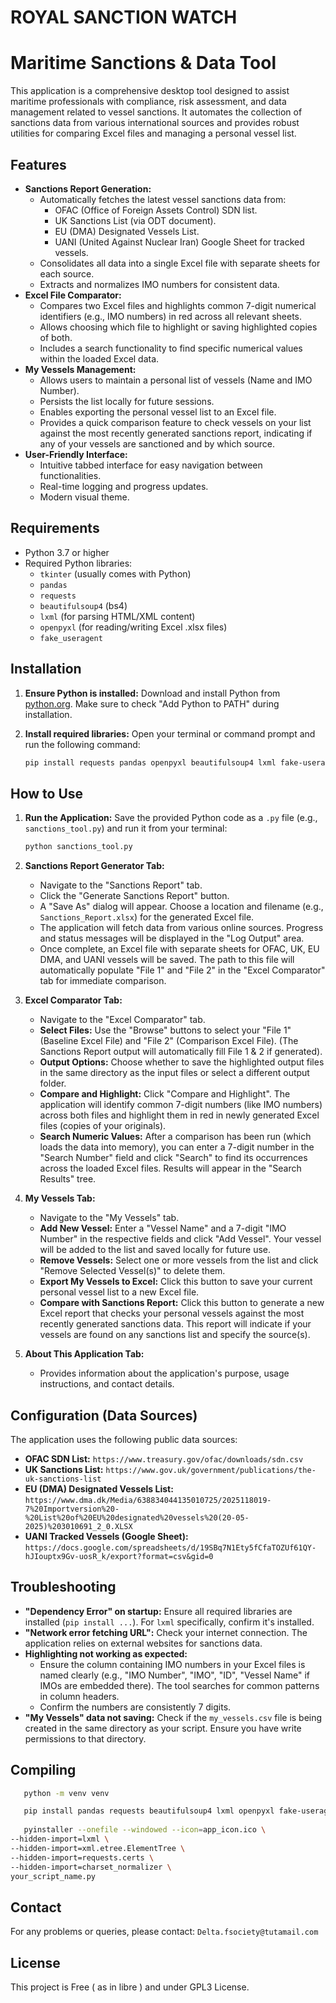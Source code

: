 # ROYAL SANCTION WATCH

# Maritime Sanctions & Data Tool

This application is a comprehensive desktop tool designed to assist maritime professionals with compliance, risk assessment, and data management related to vessel sanctions. It automates the collection of sanctions data from various international sources and provides robust utilities for comparing Excel files and managing a personal vessel list.

## Features

* **Sanctions Report Generation:**
    * Automatically fetches the latest vessel sanctions data from:
        * OFAC (Office of Foreign Assets Control) SDN list.
        * UK Sanctions List (via ODT document).
        * EU (DMA) Designated Vessels List.
        * UANI (United Against Nuclear Iran) Google Sheet for tracked vessels.
    * Consolidates all data into a single Excel file with separate sheets for each source.
    * Extracts and normalizes IMO numbers for consistent data.
* **Excel File Comparator:**
    * Compares two Excel files and highlights common 7-digit numerical identifiers (e.g., IMO numbers) in red across all relevant sheets.
    * Allows choosing which file to highlight or saving highlighted copies of both.
    * Includes a search functionality to find specific numerical values within the loaded Excel data.
* **My Vessels Management:**
    * Allows users to maintain a personal list of vessels (Name and IMO Number).
    * Persists the list locally for future sessions.
    * Enables exporting the personal vessel list to an Excel file.
    * Provides a quick comparison feature to check vessels on your list against the most recently generated sanctions report, indicating if any of your vessels are sanctioned and by which source.
* **User-Friendly Interface:**
    * Intuitive tabbed interface for easy navigation between functionalities.
    * Real-time logging and progress updates.
    * Modern visual theme.

## Requirements

* Python 3.7 or higher
* Required Python libraries:
    * `tkinter` (usually comes with Python)
    * `pandas`
    * `requests`
    * `beautifulsoup4` (bs4)
    * `lxml` (for parsing HTML/XML content)
    * `openpyxl` (for reading/writing Excel .xlsx files)
    * `fake_useragent`

## Installation

1.  **Ensure Python is installed:**
    Download and install Python from [python.org](https://www.python.org/downloads/). Make sure to check "Add Python to PATH" during installation.

2.  **Install required libraries:**
    Open your terminal or command prompt and run the following command:
    ```bash
    pip install requests pandas openpyxl beautifulsoup4 lxml fake-useragent urllib3
    ```

## How to Use

1.  **Run the Application:**
    Save the provided Python code as a `.py` file (e.g., `sanctions_tool.py`) and run it from your terminal:
    ```bash
    python sanctions_tool.py
    ```

2.  **Sanctions Report Generator Tab:**
    * Navigate to the "Sanctions Report" tab.
    * Click the "Generate Sanctions Report" button.
    * A "Save As" dialog will appear. Choose a location and filename (e.g., `Sanctions_Report.xlsx`) for the generated Excel file.
    * The application will fetch data from various online sources. Progress and status messages will be displayed in the "Log Output" area.
    * Once complete, an Excel file with separate sheets for OFAC, UK, EU DMA, and UANI vessels will be saved. The path to this file will automatically populate "File 1" and "File 2" in the "Excel Comparator" tab for immediate comparison.

3.  **Excel Comparator Tab:**
    * Navigate to the "Excel Comparator" tab.
    * **Select Files:** Use the "Browse" buttons to select your "File 1" (Baseline Excel File) and "File 2" (Comparison Excel File). (The Sanctions Report output will automatically fill File 1 & 2 if generated).
    * **Output Options:** Choose whether to save the highlighted output files in the same directory as the input files or select a different output folder.
    * **Compare and Highlight:** Click "Compare and Highlight". The application will identify common 7-digit numbers (like IMO numbers) across both files and highlight them in red in newly generated Excel files (copies of your originals).
    * **Search Numeric Values:** After a comparison has been run (which loads the data into memory), you can enter a 7-digit number in the "Search Number" field and click "Search" to find its occurrences across the loaded Excel files. Results will appear in the "Search Results" tree.

4.  **My Vessels Tab:**
    * Navigate to the "My Vessels" tab.
    * **Add New Vessel:** Enter a "Vessel Name" and a 7-digit "IMO Number" in the respective fields and click "Add Vessel". Your vessel will be added to the list and saved locally for future use.
    * **Remove Vessels:** Select one or more vessels from the list and click "Remove Selected Vessel(s)" to delete them.
    * **Export My Vessels to Excel:** Click this button to save your current personal vessel list to a new Excel file.
    * **Compare with Sanctions Report:** Click this button to generate a new Excel report that checks your personal vessels against the most recently generated sanctions data. This report will indicate if your vessels are found on any sanctions list and specify the source(s).

5.  **About This Application Tab:**
    * Provides information about the application's purpose, usage instructions, and contact details.

## Configuration (Data Sources)

The application uses the following public data sources:

* **OFAC SDN List:** `https://www.treasury.gov/ofac/downloads/sdn.csv`
* **UK Sanctions List:** `https://www.gov.uk/government/publications/the-uk-sanctions-list`
* **EU (DMA) Designated Vessels List:** `https://www.dma.dk/Media/638834044135010725/2025118019-7%20Importversion%20-%20List%20of%20EU%20designated%20vessels%20(20-05-2025)%203010691_2_0.XLSX`
* **UANI Tracked Vessels (Google Sheet):** `https://docs.google.com/spreadsheets/d/19SBq7N1Ety5fCfaTOZUf61QY-hJIouptx9Gv-uosR_k/export?format=csv&gid=0`

## Troubleshooting

* **"Dependency Error" on startup:** Ensure all required libraries are installed (`pip install ...`). For `lxml` specifically, confirm it's installed.
* **"Network error fetching URL":** Check your internet connection. The application relies on external websites for sanctions data.
* **Highlighting not working as expected:**
    * Ensure the column containing IMO numbers in your Excel files is named clearly (e.g., "IMO Number", "IMO", "ID", "Vessel Name" if IMOs are embedded there). The tool searches for common patterns in column headers.
    * Confirm the numbers are consistently 7 digits.
* **"My Vessels" data not saving:** Check if the `my_vessels.csv` file is being created in the same directory as your script. Ensure you have write permissions to that directory.
## Compiling
```bash
   python -m venv venv

   pip install pandas requests beautifulsoup4 lxml openpyxl fake-useragent
    
   pyinstaller --onefile --windowed --icon=app_icon.ico \
--hidden-import=lxml \
--hidden-import=xml.etree.ElementTree \
--hidden-import=requests.certs \
--hidden-import=charset_normalizer \
your_script_name.py
```
## Contact

For any problems or queries, please contact: `Delta.fsociety@tutamail.com`

## License

This project is Free ( as in libre ) and under GPL3 License.
